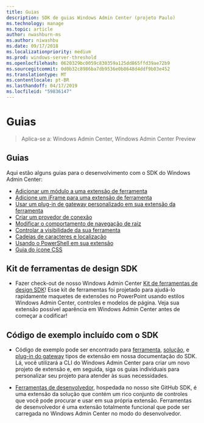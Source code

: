 ```yaml
---
title: Guias
description: SDK de guias Windows Admin Center (projeto Paulo)
ms.technology: manage
ms.topic: article
author: nwashburn-ms
ms.author: niwashbu
ms.date: 09/17/2018
ms.localizationpriority: medium
ms.prod: windows-server-threshold
ms.openlocfilehash: 0620329bc0059c830359a125dd865ffd39ae72b9
ms.sourcegitcommit: 0d0b32c8986ba7db9536e0b8648d4ddf9b03e452
ms.translationtype: MT
ms.contentlocale: pt-BR
ms.lasthandoff: 04/17/2019
ms.locfileid: "59836147"
---
```

# <a name="guides"></a>Guias

>Aplica-se a: Windows Admin Center, Windows Admin Center Preview

## <a name="guides"></a>Guias
Aqui estão alguns guias para o desenvolvimento com o SDK do Windows Admin Center:

- [Adicionar um módulo a uma extensão de ferramenta](guides/add-module.md)
- [Adicione um iFrame para uma extensão de ferramenta](guides/add-iframe.md)
- [Usar um plug-in de gateway personalizado em sua extensão da ferramenta](guides/use-custom-gateway-plugin.md)
- [Criar um provedor de conexão](guides/create-connection-provider.md)
- [Modificar o comportamento de navegação de raiz](guides/modify-root-navigation.md)
- [Controlar a visibilidade da sua ferramenta](guides/dynamic-tool-display.md)
- [Cadeias de caracteres e localização](guides/strings-localization.md)
- [Usando o PowerShell em sua extensão](guides/powershell.md)
- [Guia do ícone CSS](guides/cssicons.md)

## <a name="sdk-design-toolkit"></a>Kit de ferramentas de design SDK

- Fazer check-out de nosso Windows Admin Center [Kit de ferramentas de design SDK](https://github.com/Microsoft/windows-admin-center-sdk/blob/master/WindowsAdminCenterDesignToolkit.zip)! Esse kit de ferramentas foi projetado para ajudá-lo rapidamente maquetes de extensões no PowerPoint usando estilos Windows Admin Center, controles e modelos de página. Veja sua extensão possível aparência em Windows Admin Center antes de começar a codificar!

## <a name="sample-code-included-with-the-sdk"></a>Código de exemplo incluído com o SDK

- Código de exemplo pode ser encontrado para [ferramenta](develop-tool.md), [solução](develop-solution.md), e [plug-in do gateway](develop-gateway-plugin.md) tipos de extensão em nossa documentação do SDK. Lá, você utilizará a CLI do Windows Admin Center para criar um novo projeto de extensão e, em seguida, siga os guias individuais para personalizar seu projeto para atender às suas necessidades.

- [Ferramentas de desenvolvedor](https://aka.ms/wacsdk), hospedada no nosso site GitHub SDK, é uma extensão da solução que contém um rico conjunto de controles que você pode procurar e usar em sua própria extensão.  Ferramentas de desenvolvedor é uma extensão totalmente funcional que pode ser carregada no Windows Admin Center no modo do desenvolvedor.

